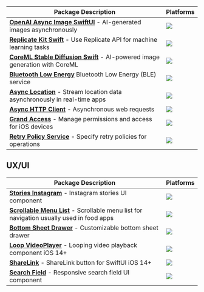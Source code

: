 | **Package Description** | **Platforms** |
|--------------------------|------------|
| [**OpenAI Async Image SwiftUI**](https://github.com/The-Igor/openai-async-image-swiftui) - AI-generated images asynchronously | [![](https://img.shields.io/endpoint?url=https%3A%2F%2Fswiftpackageindex.com%2Fapi%2Fpackages%2FThe-Igor%2Fopenai-async-image-swiftui%2Fbadge%3Ftype%3Dplatforms)](https://swiftpackageindex.com/The-Igor/openai-async-image-swiftui) |
| [**Replicate Kit Swift**](https://github.com/The-Igor/replicate-kit-swift) - Use Replicate API for machine learning tasks | [![](https://img.shields.io/endpoint?url=https%3A%2F%2Fswiftpackageindex.com%2Fapi%2Fpackages%2FThe-Igor%2Freplicate-kit-swift%2Fbadge%3Ftype%3Dplatforms)](https://swiftpackageindex.com/The-Igor/replicate-kit-swift) |
| [**CoreML Stable Diffusion Swift**](https://github.com/The-Igor/coreml-stable-diffusion-swift) - AI-powered image generation with CoreML | [![](https://img.shields.io/endpoint?url=https%3A%2F%2Fswiftpackageindex.com%2Fapi%2Fpackages%2FThe-Igor%2Fcoreml-stable-diffusion-swift%2Fbadge%3Ftype%3Dplatforms)](https://swiftpackageindex.com/The-Igor/coreml-stable-diffusion-swift) |
| [**Bluetooth Low Energy**](https://github.com/The-Igor/bluetooth-law-energy-swift) Bluetooth Low Energy (BLE) service | [![](https://img.shields.io/endpoint?url=https%3A%2F%2Fswiftpackageindex.com%2Fapi%2Fpackages%2FThe-Igor%2Fbluetooth-law-energy-swift%2Fbadge%3Ftype%3Dswift-versions)](https://swiftpackageindex.com/The-Igor/bluetooth-law-energy-swift) |
| [**Async Location**](https://github.com/The-Igor/d3-async-location) - Stream location data asynchronously in real-time apps | [![](https://img.shields.io/endpoint?url=https%3A%2F%2Fswiftpackageindex.com%2Fapi%2Fpackages%2FThe-Igor%2Fd3-async-location%2Fbadge%3Ftype%3Dplatforms)](https://swiftpackageindex.com/The-Igor/d3-async-location) |
| [**Async HTTP Client**](https://github.com/The-Igor/async-http-client) - Asynchronous web requests | [![](https://img.shields.io/endpoint?url=https%3A%2F%2Fswiftpackageindex.com%2Fapi%2Fpackages%2FThe-Igor%2Fasync-http-client%2Fbadge%3Ftype%3Dplatforms)](https://swiftpackageindex.com/The-Igor/async-http-client) |
| [**Grand Access**](https://github.com/The-Igor/grand-access) - Manage permissions and access for iOS devices | [![](https://img.shields.io/endpoint?url=https%3A%2F%2Fswiftpackageindex.com%2Fapi%2Fpackages%2FThe-Igor%2Fgrand-access%2Fbadge%3Ftype%3Dplatforms)](https://swiftpackageindex.com/The-Igor/grand-access) |
| [**Retry Policy Service**](https://github.com/The-Igor/retry-policy-service) - Specify retry policies for operations | [![](https://img.shields.io/endpoint?url=https%3A%2F%2Fswiftpackageindex.com%2Fapi%2Fpackages%2FThe-Igor%2Fretry-policy-service%2Fbadge%3Ftype%3Dplatforms)](https://swiftpackageindex.com/The-Igor/retry-policy-service) |

## UX/UI

| **Package Description** | **Platforms** |
|--------------------------|------------|
| [**Stories Instagram**](https://github.com/The-Igor/d3-stories-instagram) - Instagram stories UI component | [![](https://img.shields.io/endpoint?url=https%3A%2F%2Fswiftpackageindex.com%2Fapi%2Fpackages%2FThe-Igor%2Fd3-stories-instagram%2Fbadge%3Ftype%3Dplatforms)](https://swiftpackageindex.com/The-Igor/d3-stories-instagram) |
| [**Scrollable Menu List**](https://github.com/The-Igor/d3-scrollable-menu-list) - Scrollable menu list for navigation usually used in food apps | [![](https://img.shields.io/endpoint?url=https%3A%2F%2Fswiftpackageindex.com%2Fapi%2Fpackages%2FThe-Igor%2Fd3-scrollable-menu-list%2Fbadge%3Ftype%3Dplatforms)](https://swiftpackageindex.com/The-Igor/d3-scrollable-menu-list) |
| [**Bottom Sheet Drawer**](https://github.com/The-Igor/swiftui-bottom-sheet-drawer) - Customizable bottom sheet drawer | [![](https://img.shields.io/endpoint?url=https%3A%2F%2Fswiftpackageindex.com%2Fapi%2Fpackages%2FThe-Igor%2Fswiftui-bottom-sheet-drawer%2Fbadge%3Ftype%3Dplatforms)](https://swiftpackageindex.com/The-Igor/swiftui-bottom-sheet-drawer) |
| [**Loop VideoPlayer**](https://github.com/The-Igor/swiftui-loop-videoplayer) - Looping video playback component iOS 14+ | [![](https://img.shields.io/endpoint?url=https%3A%2F%2Fswiftpackageindex.com%2Fapi%2Fpackages%2FThe-Igor%2Fswiftui-loop-videoplayer%2Fbadge%3Ftype%3Dplatforms)](https://swiftpackageindex.com/The-Igor/swiftui-loop-videoplayer) |
| [**ShareLink**](https://github.com/The-Igor/sharelink-for-swiftui) - ShareLink button for SwiftUI iOS 14+ | [![](https://img.shields.io/endpoint?url=https%3A%2F%2Fswiftpackageindex.com%2Fapi%2Fpackages%2FThe-Igor%2Fsharelink-for-swiftui%2Fbadge%3Ftype%3Dplatforms)](https://swiftpackageindex.com/The-Igor/sharelink-for-swiftui) |
| [**Search Field**](https://github.com/The-Igor/swiftui-search-field-shell-line) - Responsive search field UI component | [![](https://img.shields.io/endpoint?url=https%3A%2F%2Fswiftpackageindex.com%2Fapi%2Fpackages%2FThe-Igor%2Fswiftui-search-field-shell-line%2Fbadge%3Ftype%3Dplatforms)](https://swiftpackageindex.com/The-Igor/swiftui-search-field-shell-line) |

